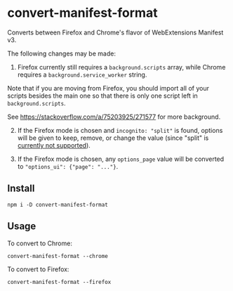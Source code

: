 # convert-manifest-format

Converts between Firefox and Chrome's flavor of WebExtensions
Manifest v3.

The following changes may be made:

1. Firefox currently still requires a `background.scripts` array,
while Chrome requires a `background.service_worker` string.

Note that if you are moving from Firefox, you should import all
of your scripts besides the main one so that there is only one
script left in `background.scripts`.

See <https://stackoverflow.com/a/75203925/271577>
for more background.

2. If the Firefox mode is chosen and `incognito: "split"` is found,
options will be given to keep, remove, or change the value (since
"split" is [currently not supported](https://firefox-source-docs.mozilla.org/toolkit/components/extensions/webextensions/incognito.html)).

3. If the Firefox mode is chosen, any `options_page` value will be converted
    to `"options_ui": {"page": "..."}`.

## Install

```shell
npm i -D convert-manifest-format
```

## Usage

To convert to Chrome:

```shell
convert-manifest-format --chrome
```

To convert to Firefox:

```shell
convert-manifest-format --firefox
```
